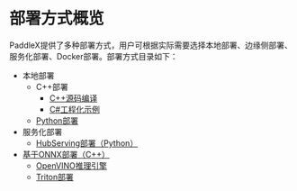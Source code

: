 # 部署方式概览

PaddleX提供了多种部署方式，用户可根据实际需要选择本地部署、边缘侧部署、服务化部署、Docker部署。部署方式目录如下：

  - 本地部署
    - C++部署
      - [C++源码编译](./../deploy/cpp/README.md)
      - [C#工程化示例](./../deploy/cpp/docs/CSharp_deploy)
    - [Python部署](./../docs/python_deploy.md)
  - 服务化部署
    - [HubServing部署（Python）](./../docs/hub_serving_deploy.md)
  - [基于ONNX部署（C++）](./../deploy/cpp/docs/compile/README.md)
    - [OpenVINO推理引擎](./../deploy/cpp/docs/compile/openvino/README.md)
    - [Triton部署](./../deploy/cpp/docs/compile/triton/docker.md)
